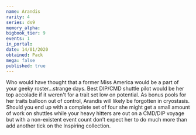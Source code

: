 ```yaml
---
name: Arandis
rarity: 4
series: ds9
memory_alpha:
bigbook_tier: 9
events: 1
in_portal:
date: 14/01/2020
obtained: Pack
mega: false
published: true
---
```


Who would have thought that a former Miss America would be a part of your geeky roster...strange days. Best DIP/CMD shuttle pilot would be her top accolade if it weren't for a trait set low on potential. As bonus pools for her traits balloon out of control, Arandis will likely be forgotten in cryostasis. Should you end up with a complete set of four she might get a small amount of work on shuttles while your heavy hitters are out on a CMD/DIP voyage but with a non-existent event count don’t expect her to do much more than add another tick on the Inspiring collection.
